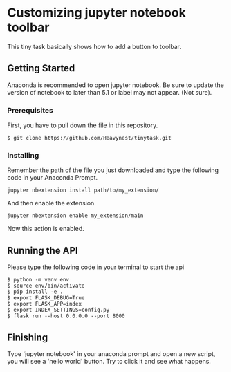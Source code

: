 # Customizing jupyter notebook toolbar

This tiny task basically shows how to add a button to toolbar.

## Getting Started

Anaconda is recommended to open jupyter notebook. Be sure to update the version of notebook to later than 5.1 or label may not appear. (Not sure).


### Prerequisites

First, you have to pull down the file in this repository.

```
$ git clone https://github.com/Heavynest/tinytask.git
```


### Installing

Remember the path of the file you just downloaded and type the following code in your Anaconda Prompt.

```
jupyter nbextension install path/to/my_extension/ 
```

And then enable the extension.


```
jupyter nbextension enable my_extension/main 
```
Now this action is enabled.

## Running the API

Please type the following code in your terminal to start the api
```
$ python -m venv env
$ source env/bin/activate
$ pip install -e .
$ export FLASK_DEBUG=True
$ export FLASK_APP=index
$ export INDEX_SETTINGS=config.py
$ flask run --host 0.0.0.0 --port 8000
```



## Finishing

Type 'jupyter notebook' in your anaconda prompt and open a new script, you will see a 'hello world' button. Try to click it and see what happens.

